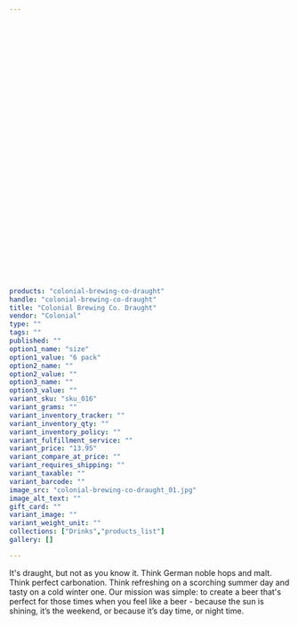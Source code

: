 ```yaml
---
 

 

 

 

 

 

 

 

 

 

 

 

 

 

 

 

 

products: "colonial-brewing-co-draught"
handle: "colonial-brewing-co-draught"
title: "Colonial Brewing Co. Draught"
vendor: "Colonial"
type: ""
tags: ""
published: ""
option1_name: "size"
option1_value: "6 pack"
option2_name: ""
option2_value: ""
option3_name: ""
option3_value: ""
variant_sku: "sku_016"
variant_grams: ""
variant_inventory_tracker: ""
variant_inventory_qty: ""
variant_inventory_policy: ""
variant_fulfillment_service: ""
variant_price: "13.95"
variant_compare_at_price: ""
variant_requires_shipping: ""
variant_taxable: ""
variant_barcode: ""
image_src: "colonial-brewing-co-draught_01.jpg"
image_alt_text: ""
gift_card: ""
variant_image: ""
variant_weight_unit: ""
collections: ["Drinks","products_list"]
gallery: []

---
```



It's draught, but not as you know it. Think German noble hops and malt. Think perfect carbonation. Think refreshing on a scorching summer day and tasty on a cold winter one. Our mission was simple: to create a beer that's perfect for those times when you feel like a beer - because the sun is shining, it’s the weekend, or because it’s day time, or night time.

 

 

 

 

 

 

 

 

 

 

 

 

 

 

 

 

 

 

 

 

 

 

 

 

 

 

 

 

 

 

 

